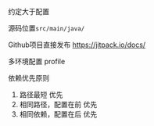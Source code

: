 约定大于配置

源码位置`src/main/java/`

Github项目直接发布
https://jitpack.io/docs/

多环境配置 profile

依赖优先原则
1. 路径最短 优先
2. 相同路径，配置在前 优先
3. 相同依赖，配置在后 优先